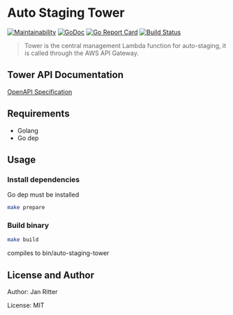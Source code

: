 # Auto Staging Tower

[![Maintainability](https://api.codeclimate.com/v1/badges/6a32b4e0cf97b4cf635d/maintainability)](https://codeclimate.com/github/auto-staging/tower/maintainability)
[![GoDoc](https://godoc.org/github.com/auto-staging/tower?status.svg)](https://godoc.org/github.com/auto-staging/tower)
[![Go Report Card](https://goreportcard.com/badge/github.com/auto-staging/tower)](https://goreportcard.com/report/github.com/auto-staging/tower)
[![Build Status](https://travis-ci.com/auto-staging/tower.svg?branch=master)](https://travis-ci.com/auto-staging/tower)

> Tower is the central management Lambda function for auto-staging, it is called through the AWS API Gateway.

## Tower API Documentation

[OpenAPI Specification](https://app.swaggerhub.com/apis-docs/auto-staging/auto-staging-tower/1.0.0)

## Requirements

- Golang
- Go dep

## Usage

### Install dependencies

Go dep must be installed

```bash
make prepare
```

### Build binary

```bash
make build
```

compiles to bin/auto-staging-tower

## License and Author

Author: Jan Ritter

License: MIT